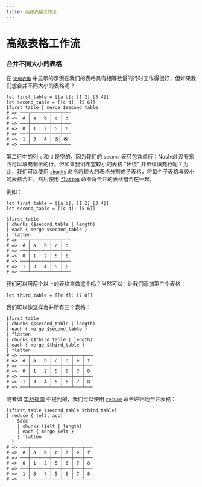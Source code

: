 ```yaml
---
title: 高级表格工作流
---
```


# 高级表格工作流

### 合并不同大小的表格

在 [`使用表格`](../book/working_with_tables.md) 中显示的示例在我们的表格具有相等数量的行时工作得很好，但如果我们想合并不同大小的表格呢？

```nu
let first_table = [[a b]; [1 2] [3 4]]
let second_table = [[c d]; [5 6]]
$first_table | merge $second_table
# => ───┬───┬───┬───┬───
# =>  # │ a │ b │ c │ d
# => ───┼───┼───┼───┼───
# =>  0 │ 1 │ 2 │ 5 │ 6
# => ───┼───┼───┼───┼───
# =>  1 │ 3 │ 4 │ ❎│ ❎
# => ───┴───┴───┴───┴───
```

第二行中的列 `c` 和 `d` 是空的，因为我们的 `second` 表只包含单行；Nushell 没有东西可以填充剩余的行。但如果我们希望较小的表格 "环绕" 并继续填充行呢？为此，我们可以使用 [`chunks`](/commands/docs/chunks.md) 命令将较大的表格分割成子表格，将每个子表格与较小的表格合并，然后使用 [`flatten`](/commands/docs/flatten.md) 命令将合并的表格组合在一起。

例如：

```nu
let first_table = [[a b]; [1 2] [3 4]]
let second_table = [[c d]; [5 6]]

$first_table
| chunks ($second_table | length)
| each { merge $second_table }
| flatten
# => ───┬───┬───┬───┬───
# =>  # │ a │ b │ c │ d
# => ───┼───┼───┼───┼───
# =>  0 │ 1 │ 2 │ 5 │ 6
# => ───┼───┼───┼───┼───
# =>  1 │ 3 │ 4 │ 5 │ 6
# => ───┴───┴───┴───┴───
```

我们可以用两个以上的表格来做这个吗？当然可以！让我们添加第三个表格：

```nu
let third_table = [[e f]; [7 8]]
```

我们可以像这样合并所有三个表格：

```nu
$first_table
| chunks ($second_table | length)
| each { merge $second_table }
| flatten
| chunks ($third_table | length)
| each { merge $third_table }
| flatten
# => ───┬───┬───┬───┬───┬───┬───
# =>  # │ a │ b │ c │ d │ e │ f
# => ───┼───┼───┼───┼───┼───┼───
# =>  0 │ 1 │ 2 │ 5 │ 6 │ 7 │ 8
# => ───┼───┼───┼───┼───┼───┼───
# =>  1 │ 3 │ 4 │ 5 │ 6 │ 7 │ 8
# => ───┴───┴───┴───┴───┴───┴───
```

或者如 [实战指南](https://www.nushell.sh/book/working_with_tables.html#merging-tables) 中提到的，我们可以使用 [`reduce`](../commands/docs/reduce.md) 命令递归地合并表格：

```nu
[$first_table $second_table $third_table]
| reduce { |elt, acc|
    $acc
    | chunks ($elt | length)
    | each { merge $elt }
    | flatten
  }
# => ───┬───┬───┬───┬───┬───┬───
# =>  # │ a │ b │ c │ d │ e │ f
# => ───┼───┼───┼───┼───┼───┼───
# =>  0 │ 1 │ 2 │ 5 │ 6 │ 7 │ 8
# => ───┼───┼───┼───┼───┼───┼───
# =>  1 │ 3 │ 4 │ 5 │ 6 │ 7 │ 8
# => ───┴───┴───┴───┴───┴───┴───
```
